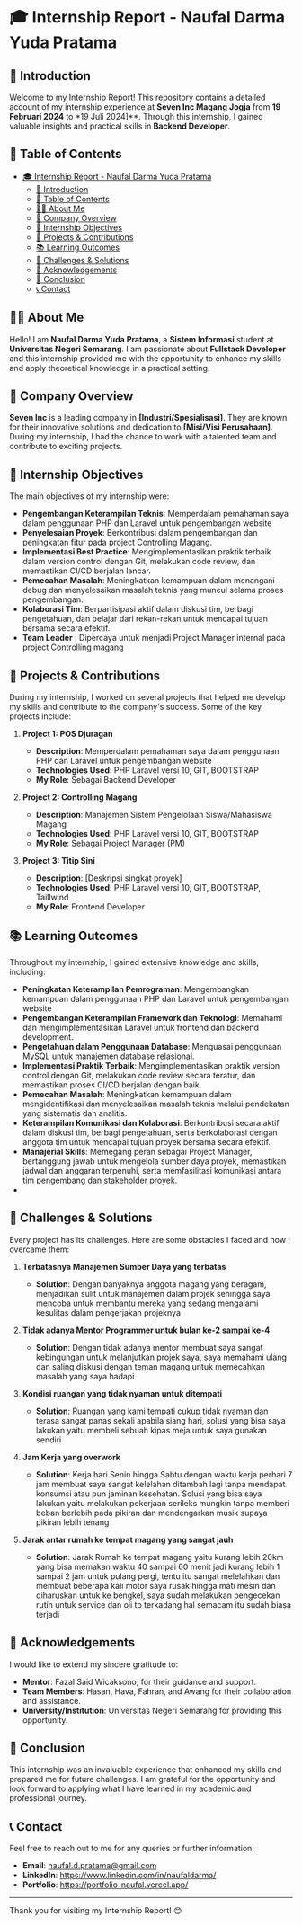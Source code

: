# 🎓 Internship Report - Naufal Darma Yuda Pratama

## 🌟 Introduction

Welcome to my Internship Report! This repository contains a detailed account of my internship experience at **Seven Inc Magang Jogja** from **19 Februari 2024** to *19 Juli 2024]**. Through this internship, I gained valuable insights and practical skills in **Backend Developer**.

## 📂 Table of Contents

- [🎓 Internship Report - Naufal Darma Yuda Pratama](#-internship-report---naufal-darma-yuda-pratama)
  - [🌟 Introduction](#-introduction)
  - [📂 Table of Contents](#-table-of-contents)
  - [🙋‍♂️ About Me](#️-about-me)
  - [🏢 Company Overview](#-company-overview)
  - [🎯 Internship Objectives](#-internship-objectives)
  - [🚀 Projects \& Contributions](#-projects--contributions)
  - [📚 Learning Outcomes](#-learning-outcomes)
  - [🔧 Challenges \& Solutions](#-challenges--solutions)
  - [🙏 Acknowledgements](#-acknowledgements)
  - [🏁 Conclusion](#-conclusion)
  - [📞 Contact](#-contact)

## 🙋‍♂️ About Me

Hello! I am **Naufal Darma Yuda Pratama**, a **Sistem Informasi** student at **Universitas Negeri Semarang**. I am passionate about **Fullstack Developer** and this internship provided me with the opportunity to enhance my skills and apply theoretical knowledge in a practical setting.

## 🏢 Company Overview

**Seven Inc** is a leading company in **[Industri/Spesialisasi]**. They are known for their innovative solutions and dedication to **[Misi/Visi Perusahaan]**. During my internship, I had the chance to work with a talented team and contribute to exciting projects.

## 🎯 Internship Objectives

The main objectives of my internship were:

- **Pengembangan Keterampilan Teknis**: Memperdalam pemahaman saya dalam penggunaan PHP dan Laravel untuk pengembangan website
- **Penyelesaian Proyek**: Berkontribusi dalam pengembangan dan peningkatan fitur pada project Controlling Magang.
- **Implementasi Best Practice**: Mengimplementasikan praktik terbaik dalam version control dengan Git, melakukan code review, dan memastikan CI/CD berjalan lancar.
- **Pemecahan Masalah**: Meningkatkan kemampuan dalam menangani debug dan menyelesaikan masalah teknis yang muncul selama proses pengembangan.
- **Kolaborasi Tim**: Berpartisipasi aktif dalam diskusi tim, berbagi pengetahuan, dan belajar dari rekan-rekan untuk mencapai tujuan bersama secara efektif.
- **Team Leader** : Dipercaya untuk menjadi Project Manager internal pada project Controlling magang

## 🚀 Projects & Contributions

During my internship, I worked on several projects that helped me develop my skills and contribute to the company's success. Some of the key projects include:

1. **Project 1: POS Djuragan**
   - **Description**: Memperdalam pemahaman saya dalam penggunaan PHP dan Laravel untuk pengembangan website
   - **Technologies Used**: PHP Laravel versi 10, GIT, BOOTSTRAP
   - **My Role**: Sebagai Backend Developer

2. **Project 2: Controlling Magang**
   - **Description**: Manajemen Sistem Pengelolaan Siswa/Mahasiswa Magang
   - **Technologies Used**: PHP Laravel versi 10, GIT, BOOTSTRAP
   - **My Role**: Sebagai Project Manager (PM)

3. **Project 3: Titip Sini**
   - **Description**: [Deskripsi singkat proyek]
   - **Technologies Used**: PHP Laravel versi 10, GIT, BOOTSTRAP, Taillwind
   - **My Role**: Frontend Developer

## 📚 Learning Outcomes

Throughout my internship, I gained extensive knowledge and skills, including:

- **Peningkatan Keterampilan Pemrograman**: Mengembangkan kemampuan dalam penggunaan PHP dan Laravel untuk pengembangan website
- **Pengembangan Keterampilan Framework dan Teknologi**: Memahami dan mengimplementasikan Laravel untuk frontend dan backend development.
- **Pengetahuan dalam Penggunaan Database**: Menguasai penggunaan MySQL untuk manajemen database relasional.
- **Implementasi Praktik Terbaik**: Mengimplementasikan praktik version control dengan Git, melakukan code review secara teratur, dan memastikan proses CI/CD berjalan dengan baik.
- **Pemecahan Masalah**: Meningkatkan kemampuan dalam mengidentifikasi dan menyelesaikan masalah teknis melalui pendekatan yang sistematis dan analitis.
- **Keterampilan Komunikasi dan Kolaborasi**: Berkontribusi secara aktif dalam diskusi tim, berbagi pengetahuan, serta berkolaborasi dengan anggota tim untuk mencapai tujuan proyek bersama secara efektif.
- **Manajerial Skills**: Memegang peran sebagai Project Manager, bertanggung jawab untuk mengelola sumber daya proyek, memastikan jadwal dan anggaran terpenuhi, serta memfasilitasi komunikasi antara tim pengembang dan stakeholder proyek.
-

## 🔧 Challenges & Solutions

Every project has its challenges. Here are some obstacles I faced and how I overcame them:

1. **Terbatasnya Manajemen Sumber Daya yang terbatas**
   - **Solution**: Dengan banyaknya anggota magang yang beragam, menjadikan sulit untuk manajemen dalam projek sehingga saya mencoba untuk membantu mereka yang sedang mengalami kesulitas dalam pengerjakan projeknya

2. **Tidak adanya Mentor Programmer untuk bulan ke-2 sampai ke-4**
   - **Solution**: Dengan tidak adanya mentor membuat saya sangat kebingungan untuk melanjutkan projek saya, saya memahami ulang dan saling diskusi dengan teman magang untuk memecahkan masalah yang saya hadapi

3. **Kondisi ruangan yang tidak nyaman untuk ditempati**
   - **Solution**: Ruangan yang kami tempati cukup tidak nyaman dan terasa sangat panas sekali apabila siang hari, solusi yang bisa saya lakukan yaitu membeli sebuah kipas meja untuk saya gunakan sendiri

4. **Jam Kerja yang overwork**
   - **Solution**: Kerja hari Senin hingga Sabtu dengan waktu kerja perhari 7 jam membuat saya sangat kelelahan ditambah lagi tanpa mendapat konsumsi atau pun jaminan kesehatan. Solusi yang bisa saya lakukan yaitu melakukan pekerjaan serileks mungkin tanpa memberi beban berlebih pada pikiran dan mendengarkan musik supaya pikiran lebih tenang

5. **Jarak antar rumah ke tempat magang yang sangat jauh**
   - **Solution**: Jarak Rumah ke tempat magang yaitu kurang lebih 20km yang bisa memakan waktu 40 sampai 60 menit jadi kurang lebih 1 sampai 2 jam untuk pulang pergi, tentu itu sangat melelahkan dan membuat beberapa kali motor saya rusak hingga mati mesin dan diharuskan untuk ke bengkel, saya sudah melakukan pengecekan rutin untuk service dan oli tp terkadang hal semacam itu sudah biasa terjadi

## 🙏 Acknowledgements

I would like to extend my sincere gratitude to:

- **Mentor**: Fazal Said Wicaksono; for their guidance and support.
- **Team Members**: Hasan, Hava, Fahran, and Awang for their collaboration and assistance.
- **University/Institution**: Universitas Negeri Semarang for providing this opportunity.

## 🏁 Conclusion

This internship was an invaluable experience that enhanced my skills and prepared me for future challenges. I am grateful for the opportunity and look forward to applying what I have learned in my academic and professional journey.

## 📞 Contact

Feel free to reach out to me for any queries or further information:

- **Email**: <naufal.d.pratama@gmail.com>
- **LinkedIn**: <https://www.linkedin.com/in/naufaldarma/>
- **Portfolio**: <https://portfolio-naufal.vercel.app/>

---

Thank you for visiting my Internship Report! 😊
